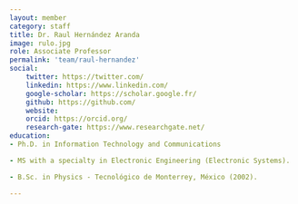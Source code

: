 ```yaml
---
layout: member
category: staff
title: Dr. Raul Hernández Aranda
image: rulo.jpg
role: Associate Professor
permalink: 'team/raul-hernandez'
social:
    twitter: https://twitter.com/
    linkedin: https://www.linkedin.com/
    google-scholar: https://scholar.google.fr/
    github: https://github.com/
    website:
    orcid: https://orcid.org/
    research-gate: https://www.researchgate.net/
education:
- Ph.D. in Information Technology and Communications

- MS with a specialty in Electronic Engineering (Electronic Systems).

- B.Sc. in Physics - Tecnológico de Monterrey, México (2002). 

---
```


